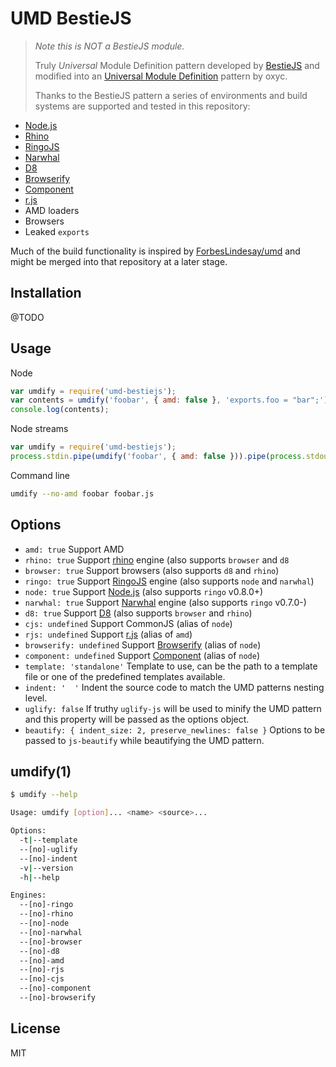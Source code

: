 UMD BestieJS
============

> _Note this is NOT a BestieJS module._
>
> Truly *Universal* Module Definition pattern developed by [BestieJS](https://github.com/bestiejs)
> and modified into an [Universal Module Definition](https://github.com/umdjs/umd) pattern by oxyc.
>
> Thanks to the BestieJS pattern a series of environments and build systems are
> supported and tested in this repository:

- [Node.js][node]
- [Rhino][rhino]
- [RingoJS][ringo]
- [Narwhal][narwhal]
- [D8][d8]
- [Browserify][browserify]
- [Component][component]
- [r.js][rjs]
- AMD loaders
- Browsers
- Leaked `exports`

Much of the build functionality is inspired by
[ForbesLindesay/umd](https://github.com/ForbesLindesay/umd) and might be merged
into that repository at a later stage.

Installation
------------

@TODO

Usage
-----

Node

```js
var umdify = require('umd-bestiejs');
var contents = umdify('foobar', { amd: false }, 'exports.foo = "bar";');
console.log(contents);
```

Node streams

```js
var umdify = require('umd-bestiejs');
process.stdin.pipe(umdify('foobar', { amd: false })).pipe(process.stdout);
```

Command line
```sh
umdify --no-amd foobar foobar.js
```

Options
-------

- `amd: true` Support AMD
- `rhino: true` Support [rhino][rhino] engine (also supports `browser` and `d8`
- `browser: true` Support browsers (also supports `d8` and `rhino`)
- `ringo: true` Support [RingoJS][ringo] engine (also supports `node` and `narwhal`)
- `node: true` Support [Node.js][node] (also supports `ringo` v0.8.0+)
- `narwhal: true` Support [Narwhal][narwhal] engine (also supports `ringo` v0.7.0-)
- `d8: true` Support [D8][d8] (also supports `browser` and `rhino`)
- `cjs: undefined` Support CommonJS (alias of `node`)
- `rjs: undefined` Support [r.js][rjs] (alias of `amd`)
- `browserify: undefined` Support [Browserify][browserify] (alias of `node`)
- `component: undefined` Support [Component][component] (alias of `node`)
- `template: 'standalone'` Template to use, can be the path to a template file or one of the predefined templates available.
- `indent: '  '` Indent the source code to match the UMD patterns nesting level.
- `uglify: false` If truthy `uglify-js` will be used to minify the UMD pattern and this property will be passed as the options object.
- `beautify: { indent_size: 2, preserve_newlines: false }` Options to be passed to `js-beautify` while beautifying the UMD pattern.


umdify(1)
---------

```sh
$ umdify --help

Usage: umdify [option]... <name> <source>...

Options:
  -t|--template
  --[no]-uglify
  --[no]-indent
  -v|--version
  -h|--help

Engines:
  --[no]-ringo
  --[no]-rhino
  --[no]-node
  --[no]-narwhal
  --[no]-browser
  --[no]-d8
  --[no]-amd
  --[no]-rjs
  --[no]-cjs
  --[no]-component
  --[no]-browserify
```

License
-------

MIT

[node]: http://nodejs.org/
[component]: http://component.io/
[browserify]: http://browserify.org/
[d8]: http://code.google.com/p/v8/
[ringo]: http://ringojs.org
[rhino]: https://developer.mozilla.org/en-US/docs/Rhino
[narwhal]: https://github.com/280north/narwhal
[rjs]: http://requirejs.org/docs/optimization.html
